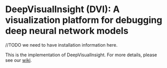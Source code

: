 # DeepVisualInsight (DVI): A visualization platform for debugging deep neural network models

//TODO we need to have installation information here.

This is the implementation of DeepVisualInsight. For more details, please see our [wiki](https://github.com/xianglinyang/DeepVisualInsight/wiki).
